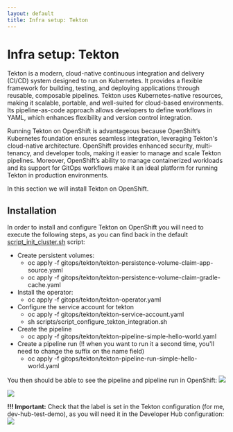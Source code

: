 ```yaml
---
layout: default
title: Infra setup: Tekton
---
```


# Infra setup: Tekton
Tekton is a modern, cloud-native continuous integration and delivery (CI/CD) system designed to run on Kubernetes.
It provides a flexible framework for building, testing, and deploying applications through reusable, composable pipelines. 
Tekton uses Kubernetes-native resources, making it scalable, portable, and well-suited for cloud-based environments. 
Its pipeline-as-code approach allows developers to define workflows in YAML, which enhances flexibility and version control integration.  

Running Tekton on OpenShift is advantageous because OpenShift’s Kubernetes foundation ensures seamless integration, 
leveraging Tekton's cloud-native architecture. OpenShift provides enhanced security, multi-tenancy, and developer tools, 
making it easier to manage and scale Tekton pipelines. Moreover, OpenShift’s ability to manage containerized workloads and its support for 
GitOps workflows make it an ideal platform for running Tekton in production environments.  

In this section we will install Tekton on OpenShift.

## Installation
In order to install and configure Tekton on OpenShift you will need to execute the following steps, as you can find back in the default
[script_init_cluster.sh](https://github.com/maarten-vandeperre/developer-hub-documentation/blob/main/script_init_cluster.sh) script:
* Create persistent volumes:
  * oc apply -f gitops/tekton/tekton-persistence-volume-claim-app-source.yaml
  * oc apply -f gitops/tekton/tekton-persistence-volume-claim-gradle-cache.yaml
* Install the operator:
  * oc apply -f gitops/tekton/tekton-operator.yaml
* Configure the service account for tekton
  * oc apply -f gitops/tekton/tekton-service-account.yaml
  * sh scripts/script_configure_tekton_integration.sh
* Create the pipeline
  * oc apply -f gitops/tekton/tekton-pipeline-simple-hello-world.yaml
* Create a pipeline run (!! when you want to run it a second time, you'll need to change the suffix on the name field)
  * oc apply -f gitops/tekton/tekton-pipeline-run-simple-hello-world.yaml
  
You then should be able to see the pipeline and pipeline run in OpenShift:
<img src="https://raw.githubusercontent.com/maarten-vandeperre/developer-hub-documentation/argo/images/tekton_1.png" class="large">    

<img src="https://raw.githubusercontent.com/maarten-vandeperre/developer-hub-documentation/argo/images/tekton_2.png" class="large">  
  
**!!! Important:** Check that the label is set in the Tekton configuration (for me, dev-hub-test-demo), as you will need it in the Developer Hub configuration:
<img src="https://raw.githubusercontent.com/maarten-vandeperre/developer-hub-documentation/argo/images/tekton_3.png" class="large">  